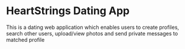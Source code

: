 # HeartStrings Dating App
This is a dating web application which enables users to create profiles, 
search other users, upload/view photos and send private messages to matched profile